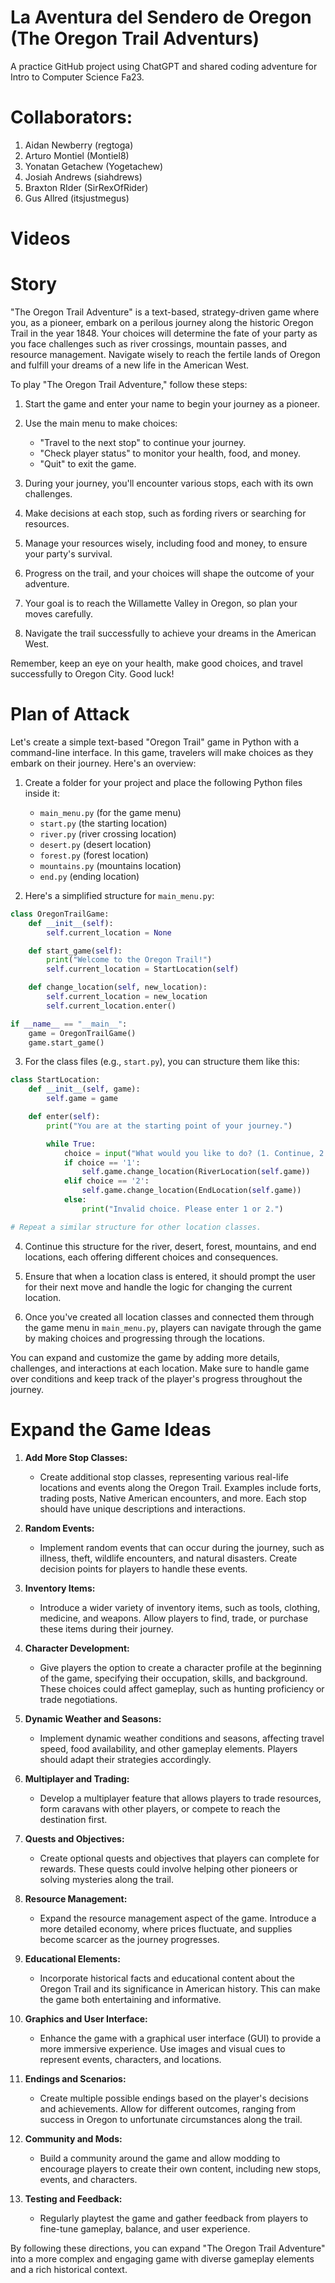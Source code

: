 # La Aventura del Sendero de Oregon (The Oregon Trail Adventurs)

A practice GitHub project using ChatGPT and shared coding adventure for Intro to Computer Science Fa23.

# Collaborators:
1. Aidan Newberry (regtoga)
2. Arturo Montiel (Montiel8)
3. Yonatan Getachew (Yogetachew)
4. Josiah Andrews (siahdrews)
5. Braxton RIder (SirRexOfRider)
6. Gus Allred (itsjustmegus)

# Videos

# Story

"The Oregon Trail Adventure" is a text-based, strategy-driven game where you, as a pioneer, embark on a perilous journey along the historic Oregon Trail in the year 1848. Your choices will determine the fate of your party as you face challenges such as river crossings, mountain passes, and resource management. Navigate wisely to reach the fertile lands of Oregon and fulfill your dreams of a new life in the American West.

To play "The Oregon Trail Adventure," follow these steps:

1. Start the game and enter your name to begin your journey as a pioneer.

2. Use the main menu to make choices:
   - "Travel to the next stop" to continue your journey.
   - "Check player status" to monitor your health, food, and money.
   - "Quit" to exit the game.

3. During your journey, you'll encounter various stops, each with its own challenges.

4. Make decisions at each stop, such as fording rivers or searching for resources.

5. Manage your resources wisely, including food and money, to ensure your party's survival.

6. Progress on the trail, and your choices will shape the outcome of your adventure.

7. Your goal is to reach the Willamette Valley in Oregon, so plan your moves carefully.

8. Navigate the trail successfully to achieve your dreams in the American West.

Remember, keep an eye on your health, make good choices, and travel successfully to Oregon City. Good luck!

# Plan of Attack
Let's create a simple text-based "Oregon Trail" game in Python with a command-line interface. In this game, travelers will make choices as they embark on their journey. Here's an overview:

1. Create a folder for your project and place the following Python files inside it:

   - `main_menu.py` (for the game menu)
   - `start.py` (the starting location)
   - `river.py` (river crossing location)
   - `desert.py` (desert location)
   - `forest.py` (forest location)
   - `mountains.py` (mountains location)
   - `end.py` (ending location)

2. Here's a simplified structure for `main_menu.py`:

```python
class OregonTrailGame:
    def __init__(self):
        self.current_location = None

    def start_game(self):
        print("Welcome to the Oregon Trail!")
        self.current_location = StartLocation(self)

    def change_location(self, new_location):
        self.current_location = new_location
        self.current_location.enter()

if __name__ == "__main__":
    game = OregonTrailGame()
    game.start_game()
```

3. For the class files (e.g., `start.py`), you can structure them like this:

```python
class StartLocation:
    def __init__(self, game):
        self.game = game

    def enter(self):
        print("You are at the starting point of your journey.")

        while True:
            choice = input("What would you like to do? (1. Continue, 2. Quit): ")
            if choice == '1':
                self.game.change_location(RiverLocation(self.game))
            elif choice == '2':
                self.game.change_location(EndLocation(self.game))
            else:
                print("Invalid choice. Please enter 1 or 2.")

# Repeat a similar structure for other location classes.
```

4. Continue this structure for the river, desert, forest, mountains, and end locations, each offering different choices and consequences.

5. Ensure that when a location class is entered, it should prompt the user for their next move and handle the logic for changing the current location.

6. Once you've created all location classes and connected them through the game menu in `main_menu.py`, players can navigate through the game by making choices and progressing through the locations.

You can expand and customize the game by adding more details, challenges, and interactions at each location. Make sure to handle game over conditions and keep track of the player's progress throughout the journey.

# Expand the Game Ideas

1. **Add More Stop Classes:**
   - Create additional stop classes, representing various real-life locations and events along the Oregon Trail. Examples include forts, trading posts, Native American encounters, and more. Each stop should have unique descriptions and interactions.

2. **Random Events:**
   - Implement random events that can occur during the journey, such as illness, theft, wildlife encounters, and natural disasters. Create decision points for players to handle these events.

3. **Inventory Items:**
   - Introduce a wider variety of inventory items, such as tools, clothing, medicine, and weapons. Allow players to find, trade, or purchase these items during their journey.

4. **Character Development:**
   - Give players the option to create a character profile at the beginning of the game, specifying their occupation, skills, and background. These choices could affect gameplay, such as hunting proficiency or trade negotiations.

5. **Dynamic Weather and Seasons:**
   - Implement dynamic weather conditions and seasons, affecting travel speed, food availability, and other gameplay elements. Players should adapt their strategies accordingly.

6. **Multiplayer and Trading:**
   - Develop a multiplayer feature that allows players to trade resources, form caravans with other players, or compete to reach the destination first.

7. **Quests and Objectives:**
   - Create optional quests and objectives that players can complete for rewards. These quests could involve helping other pioneers or solving mysteries along the trail.

8. **Resource Management:**
   - Expand the resource management aspect of the game. Introduce a more detailed economy, where prices fluctuate, and supplies become scarcer as the journey progresses.

9. **Educational Elements:**
   - Incorporate historical facts and educational content about the Oregon Trail and its significance in American history. This can make the game both entertaining and informative.

10. **Graphics and User Interface:**
    - Enhance the game with a graphical user interface (GUI) to provide a more immersive experience. Use images and visual cues to represent events, characters, and locations.

11. **Endings and Scenarios:**
    - Create multiple possible endings based on the player's decisions and achievements. Allow for different outcomes, ranging from success in Oregon to unfortunate circumstances along the trail.

12. **Community and Mods:**
    - Build a community around the game and allow modding to encourage players to create their own content, including new stops, events, and characters.

13. **Testing and Feedback:**
    - Regularly playtest the game and gather feedback from players to fine-tune gameplay, balance, and user experience.

By following these directions, you can expand "The Oregon Trail Adventure" into a more complex and engaging game with diverse gameplay elements and a rich historical context.